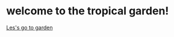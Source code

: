 <h1>welcome to the tropical garden!</h1>
<a href="https://tropical-garden.github.io/TropicalGarden/">Les's go to garden</a>
